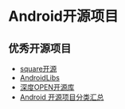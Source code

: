 # Android开源项目

## 优秀开源项目

* [square开源](http://square.github.io)
* [AndroidLibs](https://github.com/XXApple/AndroidLibs)
* [深度OPEN开源库](http://www.open-open.com/lib/list/177)
* [Android 开源项目分类汇总](https://github.com/Trinea/android-open-project)


